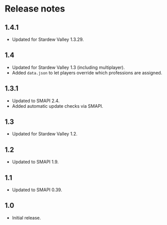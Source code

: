# Release notes
## 1.4.1
* Updated for Stardew Valley 1.3.29.

## 1.4
* Updated for Stardew Valley 1.3 (including multiplayer).
* Added `data.json` to let players override which professions are assigned.

## 1.3.1
* Updated to SMAPI 2.4.
* Added automatic update checks via SMAPI.

## 1.3
* Updated for Stardew Valley 1.2.

## 1.2
* Updated to SMAPI 1.9.

## 1.1
* Updated to SMAPI 0.39.

## 1.0
* Initial release.
